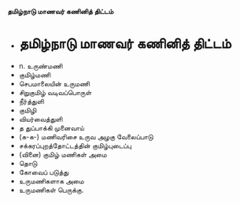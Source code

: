**தமிழ்நாடு மாணவர் கணினித் திட்டம்**
- # தமிழ்நாடு மாணவர் கணினித் திட்டம்
- n. உருண்மணி
- குமிழ்மணி
- செபமாலையின் உருமணி
- சிறுகுமிழ் வடிவப்பொருள்
- நீர்த்துளி
- குமிழி
- வியர்வைத்துளி
- த துப்பாக்கி முனைவாய்
- (க-க-) மணிவரிசை உருவ அழகு வேலைப்பாடு
- சக்கரப்புறத்தோட்டத்தின் குமிழ்புடைப்பு
- (வினை) குமிழ் மணிகள் அமை
- தொடு
- கோவைப் படுத்து
- உருமணிகளாக அமை
- உருமணிகள் பெருக்கு.

